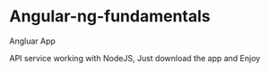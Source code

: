# Angular-ng-fundamentals
Angluar App

API service working with NodeJS, Just download the app and Enjoy
